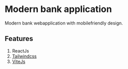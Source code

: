 # Modern bank application

Modern bank webapplication with mobilefriendly design.

## Features

1. ReactJs
2. [Tailwindcss](https://tailwindcss.com)
3. [ViteJs](https://vitejs.dev)
